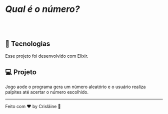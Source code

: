 # *Qual é o número?*


<br><br>

## 🚀 Tecnologias

Esse projeto foi desenvolvido com Elixir.


## 💻 Projeto

Jogo aode o programa gera um número aleatório e o usuário realiza palpites até acertar o número escolhido.


---

Feito com ♥ by Crislâine :wave:
